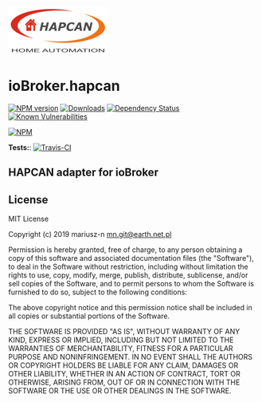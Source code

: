 <img src="admin/hapcan_landscape.png" width="200" height="100"/>

# ioBroker.hapcan

[![NPM version](http://img.shields.io/npm/v/iobroker.hapcan.svg)](https://www.npmjs.com/package/iobroker.hapcan)
[![Downloads](https://img.shields.io/npm/dm/iobroker.hapcan.svg)](https://www.npmjs.com/package/iobroker.hapcan)
[![Dependency Status](https://img.shields.io/david/mariusz-n/iobroker.hapcan.svg)](https://david-dm.org/mariusz-n/iobroker.hapcan)
[![Known Vulnerabilities](https://snyk.io/test/github/mariusz-n/ioBroker.hapcan/badge.svg)](https://snyk.io/test/github/mariusz-n/ioBroker.hapcan)

[![NPM](https://nodei.co/npm/iobroker.hapcan_logo.png?downloads=true)](https://nodei.co/npm/iobroker.hapcan/)

**Tests:**: [![Travis-CI](http://img.shields.io/travis/mariusz-n/ioBroker.hapcan/master.svg)](https://travis-ci.org/mariusz-n/ioBroker.hapcan)

## HAPCAN adapter for ioBroker


## License
MIT License

Copyright (c) 2019 mariusz-n <mn.git@earth.net.pl>

Permission is hereby granted, free of charge, to any person obtaining a copy
of this software and associated documentation files (the "Software"), to deal
in the Software without restriction, including without limitation the rights
to use, copy, modify, merge, publish, distribute, sublicense, and/or sell
copies of the Software, and to permit persons to whom the Software is
furnished to do so, subject to the following conditions:

The above copyright notice and this permission notice shall be included in all
copies or substantial portions of the Software.

THE SOFTWARE IS PROVIDED "AS IS", WITHOUT WARRANTY OF ANY KIND, EXPRESS OR
IMPLIED, INCLUDING BUT NOT LIMITED TO THE WARRANTIES OF MERCHANTABILITY,
FITNESS FOR A PARTICULAR PURPOSE AND NONINFRINGEMENT. IN NO EVENT SHALL THE
AUTHORS OR COPYRIGHT HOLDERS BE LIABLE FOR ANY CLAIM, DAMAGES OR OTHER
LIABILITY, WHETHER IN AN ACTION OF CONTRACT, TORT OR OTHERWISE, ARISING FROM,
OUT OF OR IN CONNECTION WITH THE SOFTWARE OR THE USE OR OTHER DEALINGS IN THE
SOFTWARE.
